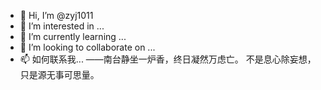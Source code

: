 - 👋 Hi, I’m @zyj1011
- 👀 I’m interested in ...
- 🌱 I’m currently learning ...
- 💞️ I’m looking to collaborate on ...
- 📫 如何联系我...
——南台静坐一炉香，终日凝然万虑亡。
不是息心除妄想，只是源无事可思量。
<!---
zyj1011/zyj1011 is a ✨ special ✨ repository because its `README.md` (this file) appears on your GitHub profile.
You can click the Preview link to take a look at your changes.
--->
